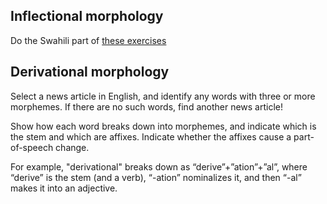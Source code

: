 Inflectional morphology
-----------------------

Do the Swahili part of [these exercises](papers/MorphExx.pdf)

Derivational morphology
-----------------------

Select a news article in English, and
identify any words with three or more morphemes. If there are no such
words, find another news article!

Show how each word breaks down into morphemes, and indicate which is
the stem and which are affixes. Indicate whether the affixes cause a
part-of-speech change.

For example, "derivational" breaks down as “derive”+”ation”+”al”,
where “derive” is the stem (and a verb), “-ation” nominalizes it, and
then “-al” makes it into an adjective.

